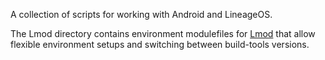A collection of scripts for working with Android and LineageOS.

The Lmod directory contains environment modulefiles for [Lmod][] that allow
flexible environment setups and switching between build-tools versions.

[Lmod]: https://www.tacc.utexas.edu/research-development/tacc-projects/lmod
